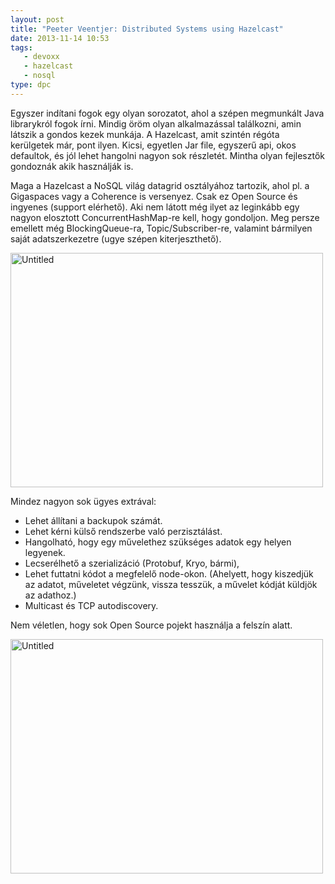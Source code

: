 ```yaml
---
layout: post
title: "Peeter Veentjer: Distributed Systems using Hazelcast"
date: 2013-11-14 10:53
tags: 
   - devoxx
   - hazelcast
   - nosql
type: dpc
---
```

	
Egyszer indítani fogok egy olyan sorozatot, ahol a szépen megmunkált Java librarykról fogok írni. Mindig öröm olyan alkalmazással találkozni, amin látszik a gondos kezek munkája. A Hazelcast, amit szintén régóta kerülgetek már, pont ilyen. Kicsi, egyetlen Jar file, egyszerű api, okos defaultok, és jól lehet hangolni nagyon sok részletét. Mintha olyan fejlesztők gondoznák akik használják is.

Maga a Hazelcast a NoSQL világ datagrid osztályához tartozik, ahol pl. a Gigaspaces vagy a Coherence is versenyez. Csak ez Open Source és ingyenes (support elérhető). Aki nem látott még ilyet az leginkább egy nagyon elosztott ConcurrentHashMap-re kell, hogy gondoljon. Meg persze emellett még BlockingQueue-ra, Topic/Subscriber-re, valamint bármilyen saját adatszerkezetre (ugye szépen kiterjeszthető). 

<a href="http://www.flickr.com/photos/108542198@N03/10852431703/" title="Untitled by dpcconsultingltd, on Flickr"><img src="http://farm3.staticflickr.com/2882/10852431703_bfb1c56b88.jpg" width="500" height="375" alt="Untitled"></a>

Mindez nagyon sok ügyes extrával:

* Lehet állítani a backupok számát. 
* Lehet kérni külső rendszerbe való perzisztálást. 
* Hangolható, hogy egy művelethez szükséges adatok egy helyen legyenek. 
* Lecserélhető a szerializáció (Protobuf, Kryo, bármi),
* Lehet futtatni kódot a megfelelő node-okon. (Ahelyett, hogy kiszedjük az adatot, műveletet végzünk, vissza tesszük, a művelet kódját küldjök az adathoz.)
* Multicast és TCP autodiscovery.

Nem véletlen, hogy sok Open Source pojekt használja a felszín alatt.

<a href="http://www.flickr.com/photos/108542198@N03/10852250294/" title="Untitled by dpcconsultingltd, on Flickr"><img src="http://farm6.staticflickr.com/5548/10852250294_14ca3ae1e9.jpg" width="500" height="375" alt="Untitled"></a>

